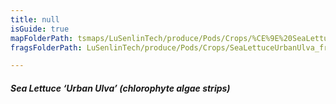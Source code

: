 ```yaml
---
title: null
isGuide: true
mapFolderPath: tsmaps/LuSenlinTech/produce/Pods/Crops/%CE%9E%20SeaLettuceUrbanUlva
fragsFolderPath: LuSenlinTech/produce/Pods/Crops/SeaLettuceUrbanUlva_frags

---
```



<!-- tsGuideRenderComment {"guide":{"id":"yGB1oD1cV","path":"LuSenlinTech/produce/Pods/Crops","fragmentFolderPath":"LuSenlinTech/produce/Pods/Crops/SeaLettuceUrbanUlva_frags"},"fragment":{"id":"yGB1oD1cV","topLevelMapKey":"y4dj0u00y6","mapKeyChain":"y4dj0u00y6","guideID":"yGB1oD055","guidePath":"c:/GitHub/MuddySpud/MuddySpud.github.io/tsmaps/LuSenlinTech/produce/Pods/Crops/SeaLettuceUrbanUlva.tspod","chartKey":"y4dj0u00y6","isLeaf":false,"options":[{"id":"yGB1oQ2Fz","option":"Hydro-Pepper - a deeper dive","order":1,"isAncillary":true}]}} -->

##### Sea Lettuce ‘Urban Ulva’ *(chlorophyte algae strips)*


